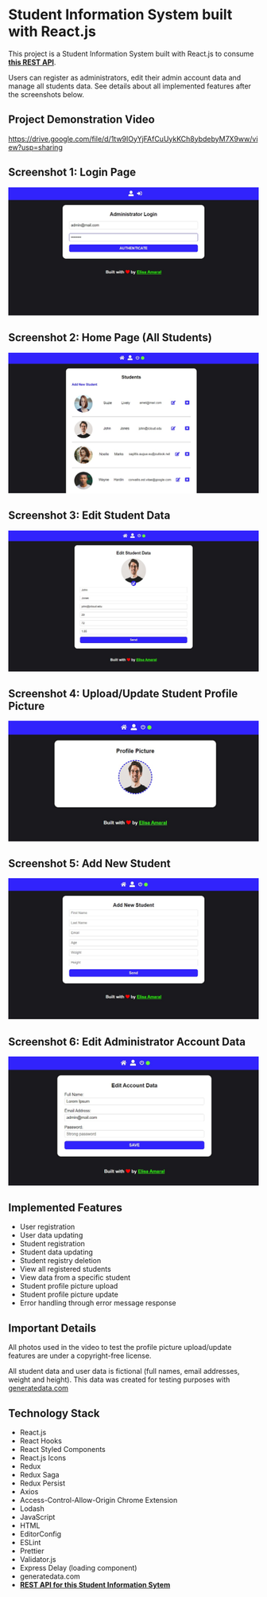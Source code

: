 # Student Information System built with React.js

This project is a Student Information System built with React.js to consume **[this REST API](https://github.com/elisa-amaral/REST-API-for-Student-Information-System)**.

Users can register as administrators, edit their admin account data and manage all students data. See details about all implemented features after the screenshots below.

## Project Demonstration Video

https://drive.google.com/file/d/1tw9IOyYjFAfCuUykKCh8ybdebyM7X9ww/view?usp=sharing

## Screenshot 1: Login Page

![Screenshot](/public/assets/img/screenshots/Screenshot_1.jpg)

## Screenshot 2: Home Page (All Students)

![Screenshot](/public/assets/img/screenshots/Screenshot_2.jpg)

## Screenshot 3: Edit Student Data

![Screenshot](/public/assets/img/screenshots/Screenshot_3.jpg)

## Screenshot 4: Upload/Update Student Profile Picture

![Screenshot](/public/assets/img/screenshots/Screenshot_4.jpg)

## Screenshot 5: Add New Student

![Screenshot](/public/assets/img/screenshots/Screenshot_5.jpg)

## Screenshot 6: Edit Administrator Account Data

![Screenshot](/public/assets/img/screenshots/Screenshot_6.jpg)

## Implemented Features

+ User registration
+ User data updating
+ Student registration
+ Student data updating
+ Student registry deletion
+ View all registered students
+ View data from a specific student
+ Student profile picture upload
+ Student profile picture update
+ Error handling through error message response

## Important Details

All photos used in the video to test the profile picture upload/update features are under a copyright-free license.

All student data and user data is fictional (full names, email addresses, weight and height). This data was created for testing purposes with [generatedata.com](https://generatedata.com/)

## Technology Stack

+ React.js
+ React Hooks
+ React Styled Components
+ React.js Icons
+ Redux
+ Redux Saga
+ Redux Persist
+ Axios
+ Access-Control-Allow-Origin Chrome Extension
+ Lodash
+ JavaScript
+ HTML
+ EditorConfig
+ ESLint
+ Prettier
+ Validator.js
+ Express Delay (loading component)
+ generatedata.com
+ **[REST API for this Student Information Sytem](https://github.com/elisa-amaral/REST-API-for-Student-Information-System)**
